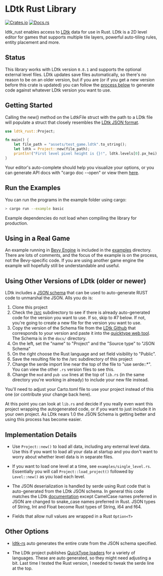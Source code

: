 
# LDtk Rust Library

[![Crates.io](https://img.shields.io/crates/v/ldtk_rust.svg)](https://crates.io/crates/ldtk_rust)
[![Docs.rs](https://docs.rs/ldtk_rust/badge.svg)](https://docs.rs/ldtk_rust)

ldtk_rust enables access to [LDtk](https://ldtk.io) data for use in Rust.
LDtk is a 2D level editor for games that supports multiple tile layers, powerful
auto-tiling rules, entity placement and more.

## Status

This library works with LDtk version `0.8.1` and supports the optional external
level files. LDtk updates save files automatically, so there's no reason to be
on an older version, but if you are (or if you get a new version before this
crate is updated) you can follow the [process below](#using-other-versions-of-ldtk-older-or-newer) to
generate code against whatever LDtk version you want to use.

## Getting Started

Calling the new() method on the LdtkFile struct with the path to a LDtk file will
populate a struct that closely resembles the [LDtk JSON format](https://ldtk.io/json/).

```rust
use ldtk_rust::Project;

fn main() {
    let file_path = "assets/test_game.ldtk".to_string();
    let ldtk = Project::new(file_path);
    println!("First level pixel height is {}!", ldtk.levels[0].px_hei);
}
```

Your editor's auto-complete should help you visualize your options, or you can generate
API docs with "cargo doc --open" or view them [here](https://docs.rs/ldtk_rust/).

## Run the Examples

You can run the programs in the example folder using cargo:

```bash
> cargo run --example basic
```

Example dependencies do not load when compiling the library for production.

## Using in a Real Game

An example running in [Bevy Engine](https://bevyengine.org/) is included in the
[examples](examples/) directory. There are lots of comments, and the focus of 
the example is on the process, not the Bevy-specific code. If you
are using another game engine the example will hopefully still be understandable 
and useful.

## Using Other Versions of LDtk (older or newer)

LDtk includes a [JSON schema](https://github.com/deepnight/ldtk/blob/master/docs/JSON_SCHEMA.json)
that can be used to auto-generate RUST code to unmarshal the JSON. Alls you do is:

1. Clone this project
2. Check the [/src](https://github.com/estivate/ldtk_rust/tree/master/src)
subdirectory to see if there is already auto-generated code for the version you
want to use. If so, skip to #7 below. If not, you're going to create a new file
for the version you want to use.
3. Copy the version of the Schema file from the [LDtk Github](https://github.com/deepnight/ldtk)
that corresponds to your version and paste it into the [quicktype web tool](https://quicktype.io/).
The Schema is in the `docs/` directory.
3. On the left, set the "name" to "Project" and the "Source type" to "JSON Schema"
4. On the right choose the Rust language and set field visibility to "Public".
5. Save the resulting file to the /src subdirectory of this project 
6. Change the serde import line near the top of the file to "use serde::*". You 
can view the other `.rs` version files to see this.
7. Change the `mod` and `pub use` lines at the top of `lib.rs` (in the same
directory you're working in already) to include your new file instead.

You'll need to adjust your Carto.toml file to use your project instead of this
one (or contribute your change back here).

At this point you can look at `lib.rs` and decide if you really even want this
project wrapping the autogenerated code, or if you want to just include it
in your own project. As LDtk nears 1.0 the JSON Schema is getting better and
using this process has become easier.

## Implementation Details

* Use `Project::new()` to load all data, including any external level data. Use
this if you want to load all your data at startup and you don't want to worry about
whether level data is in separate files.

* If you want to load one level at a time, see `examples/single_level.rs`. Essentially
you will call `Project::load_project()` followed by `Level::new()` as you load each
level.

* The JSON deserialization is handled by serde using Rust code that is auto-generated
from the LDtk JSON schema. In general this code matches the LDtk
[documentation](https://ldtk.io/json/) except CamelCase names preferred in JSON
are changed to snake_case names preferred in Rust. JSON types of String, Int and Float
become Rust types of String, i64 and f64.

* Fields that allow null values are wrapped in a Rust `Option<T>`

## Other Options

* [ldtk-rs](https://github.com/katharostech/LDtk-rs) auto generates the entire 
crate from the JSON schema specified.

* The LDtk project publishes [QuickType loaders](https://ldtk.io/api/) for a 
variety of languages. These are auto generated, so they might need adjusting a bit.
Last time I tested the Rust version, I needed to tweak the serde line at the top. 
